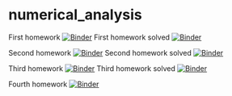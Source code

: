 # numerical_analysis

First homework [![Binder](https://mybinder.org/badge_logo.svg)](https://mybinder.org/v2/gh/luissilvestre/numerical_analysis/HEAD?labpath=hw1.ipynb)
First homework solved [![Binder](https://mybinder.org/badge_logo.svg)](https://mybinder.org/v2/gh/luissilvestre/numerical_analysis/HEAD?labpath=hw1_solved.ipynb)


Second homework [![Binder](https://mybinder.org/badge_logo.svg)](https://mybinder.org/v2/gh/luissilvestre/numerical_analysis/HEAD?labpath=hw2.ipynb)
Second homework solved [![Binder](https://mybinder.org/badge_logo.svg)](https://mybinder.org/v2/gh/luissilvestre/numerical_analysis/HEAD?labpath=hw2_solved.ipynb)

Third homework [![Binder](https://mybinder.org/badge_logo.svg)](https://mybinder.org/v2/gh/luissilvestre/numerical_analysis/HEAD?labpath=hw3.ipynb)
Third homework solved [![Binder](https://mybinder.org/badge_logo.svg)](https://mybinder.org/v2/gh/luissilvestre/numerical_analysis/HEAD?labpath=hw3_solved.ipynb)

Fourth homework [![Binder](https://mybinder.org/badge_logo.svg)](https://mybinder.org/v2/gh/luissilvestre/numerical_analysis/HEAD?labpath=hw4.ipynb)
